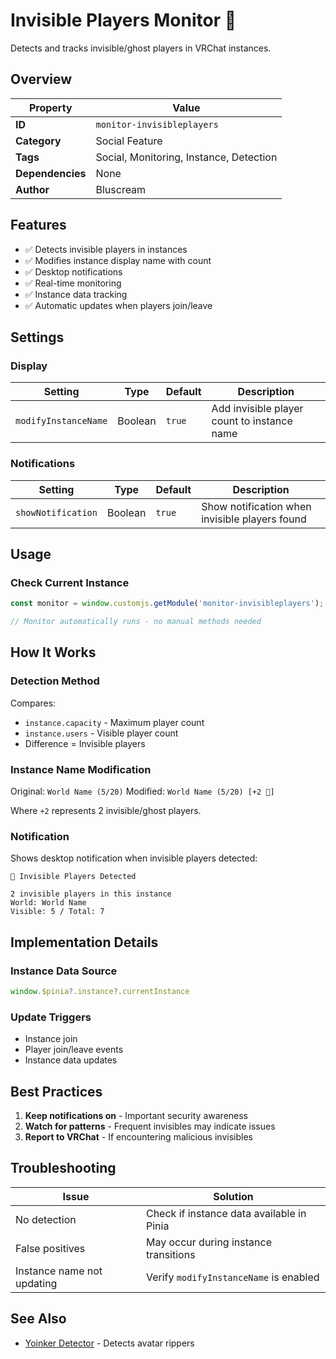 # Invisible Players Monitor 👻

Detects and tracks invisible/ghost players in VRChat instances.

## Overview

| Property         | Value                                         |
| ---------------- | --------------------------------------------- |
| **ID**           | `monitor-invisibleplayers`                    |
| **Category**     | Social Feature                                |
| **Tags**         | Social, Monitoring, Instance, Detection       |
| **Dependencies** | None                                          |
| **Author**       | Bluscream                                     |

## Features

- ✅ Detects invisible players in instances
- ✅ Modifies instance display name with count
- ✅ Desktop notifications
- ✅ Real-time monitoring
- ✅ Instance data tracking
- ✅ Automatic updates when players join/leave

## Settings

### Display

| Setting                 | Type    | Default | Description                                  |
| ----------------------- | ------- | ------- | -------------------------------------------- |
| `modifyInstanceName`    | Boolean | `true`  | Add invisible player count to instance name  |

### Notifications

| Setting            | Type    | Default | Description                               |
| ------------------ | ------- | ------- | ----------------------------------------- |
| `showNotification` | Boolean | `true`  | Show notification when invisible players found |

## Usage

### Check Current Instance

```javascript
const monitor = window.customjs.getModule('monitor-invisibleplayers');

// Monitor automatically runs - no manual methods needed
```

## How It Works

### Detection Method

Compares:
- `instance.capacity` - Maximum player count
- `instance.users` - Visible player count
- Difference = Invisible players

### Instance Name Modification

Original: `World Name (5/20)`
Modified: `World Name (5/20) [+2 👻]`

Where `+2` represents 2 invisible/ghost players.

### Notification

Shows desktop notification when invisible players detected:
```
👻 Invisible Players Detected

2 invisible players in this instance
World: World Name
Visible: 5 / Total: 7
```

## Implementation Details

### Instance Data Source

```javascript
window.$pinia?.instance?.currentInstance
```

### Update Triggers

- Instance join
- Player join/leave events
- Instance data updates

## Best Practices

1. **Keep notifications on** - Important security awareness
2. **Watch for patterns** - Frequent invisibles may indicate issues
3. **Report to VRChat** - If encountering malicious invisibles

## Troubleshooting

| Issue                    | Solution                                  |
| ------------------------ | ----------------------------------------- |
| No detection             | Check if instance data available in Pinia |
| False positives          | May occur during instance transitions     |
| Instance name not updating| Verify `modifyInstanceName` is enabled   |

## See Also

- [Yoinker Detector](yoinker-detector.md) - Detects avatar rippers


